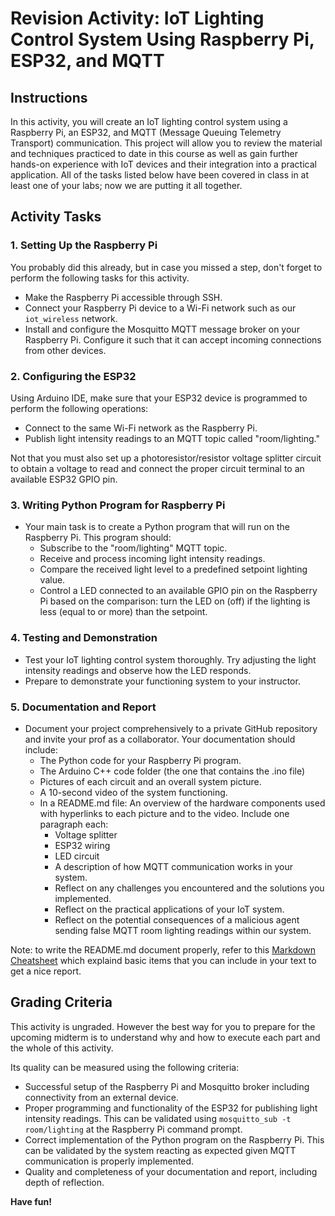 # Revision Activity: IoT Lighting Control System Using Raspberry Pi, ESP32, and MQTT

## Instructions

In this activity, you will create an IoT lighting control system using a Raspberry Pi, an ESP32, and MQTT (Message Queuing Telemetry Transport) communication.
This project will allow you to review the material and techniques practiced to date in this course as well as gain further hands-on experience with IoT devices and their integration into a practical application.
All of the tasks listed below have been covered in class in at least one of your labs; now we are putting it all together.

## Activity Tasks

### 1. Setting Up the Raspberry Pi
You probably did this already, but in case you missed a step, don't forget to perform the following tasks for this activity.
   - Make the Raspberry Pi accessible through SSH.
   - Connect your Raspberry Pi device to a Wi-Fi network such as our `iot_wireless` network.
   - Install and configure the Mosquitto MQTT message broker on your Raspberry Pi. Configure it such that it can accept incoming connections from other devices.

### 2. Configuring the ESP32
Using Arduino IDE, make sure that your ESP32 device is programmed to perform the following operations:
   - Connect to the same Wi-Fi network as the Raspberry Pi.
   - Publish light intensity readings to an MQTT topic called "room/lighting."

Not that you must also set up a photoresistor/resistor voltage splitter circuit to obtain a voltage to read and connect the proper circuit terminal to an available ESP32 GPIO pin.

### 3. Writing Python Program for Raspberry Pi
   - Your main task is to create a Python program that will run on the Raspberry Pi. This program should:
     - Subscribe to the "room/lighting" MQTT topic.
     - Receive and process incoming light intensity readings.
     - Compare the received light level to a predefined setpoint lighting value.
     - Control a LED connected to an available GPIO pin on the Raspberry Pi based on the comparison: turn the LED on (off) if the lighting is less (equal to or more) than the setpoint.

### 4. Testing and Demonstration
   - Test your IoT lighting control system thoroughly. Try adjusting the light intensity readings and observe how the LED responds.
   - Prepare to demonstrate your functioning system to your instructor. 

### 5. Documentation and Report
   - Document your project comprehensively to a private GitHub repository and invite your prof as a collaborator. Your documentation should include:
     - The Python code for your Raspberry Pi program.
     - The Arduino C++ code folder (the one that contains the .ino file)
     - Pictures of each circuit and an overall system picture.
     - A 10-second video of the system functioning.
     - In a README.md file: An overview of the hardware components used with hyperlinks to each picture and to the video. Include one paragraph each:
       - Voltage splitter
       - ESP32 wiring
       - LED circuit
       - A description of how MQTT communication works in your system.
       - Reflect on any challenges you encountered and the solutions you implemented.
       - Reflect on the practical applications of your IoT system.
       - Reflect on the potential consequences of a malicious agent sending false MQTT room lighting readings within our system.

Note: to write the README.md document properly, refer to this [Markdown Cheatsheet](Markdown_Cheatsheet.md) which explaind basic items that you can include in your text to get a nice report.

## Grading Criteria

This activity is ungraded. However the best way for you to prepare for the upcoming midterm is to understand why and how to execute each part and the whole of this activity.

Its quality can be measured using the following criteria:

- Successful setup of the Raspberry Pi and Mosquitto broker including connectivity from an external device.
- Proper programming and functionality of the ESP32 for publishing light intensity readings. This can be validated using `mosquitto_sub -t room/lighting` at the Raspberry Pi command prompt.
- Correct implementation of the Python program on the Raspberry Pi. This can be validated by the system reacting as expected given MQTT communication is properly implemented.
- Quality and completeness of your documentation and report, including depth of reflection.

**Have fun!**
